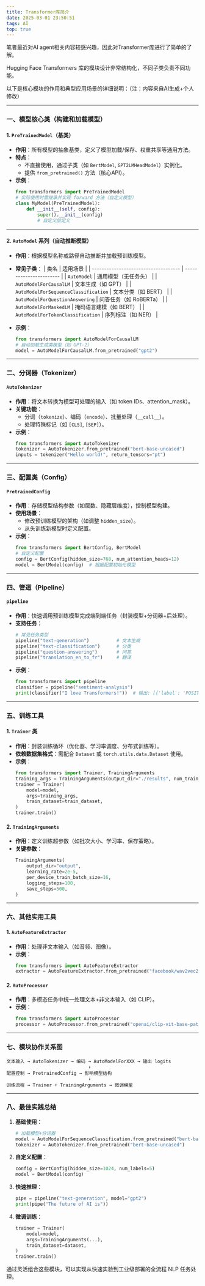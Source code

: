 ```yaml
---
title: Transformer库简介
date: 2025-03-01 23:50:51
tags: AI
top: true
---
```

笔者最近对AI agent相关内容较感兴趣，因此对Transformer库进行了简单的了解。

Hugging Face Transformers 库的模块设计非常结构化，不同子类负责不同功能。

以下是核心模块的作用和典型应用场景的详细说明：（注：内容来自AI生成+个人修改）
<!--more-->
---

### 一、**模型核心类**（构建和加载模型）

#### 1. **`PreTrainedModel`**（基类）
- **作用**：所有模型的抽象基类，定义了模型加载/保存、权重共享等通用方法。
- **特点**：
  - 不直接使用，通过子类（如 `BertModel`, `GPT2LMHeadModel`）实例化。
  - 提供 `from_pretrained()` 方法（核心API）。
- **示例**：
  ```python
  from transformers import PreTrainedModel
  # 实际使用时需继承并实现 forward 方法（自定义模型）
  class MyModel(PreTrainedModel):
      def __init__(self, config):
          super().__init__(config)
          # 自定义层定义
  ```

---

#### 2. **`AutoModel` 系列**（自动推断模型）
- **作用**：根据模型名称或路径自动推断并加载预训练模型。
- **常见子类**：
  | 类名                                 | 适用场景                |
  | ------------------------------------ | ----------------------- |
  | `AutoModel`                          | 通用模型（无任务头）    |
  | `AutoModelForCausalLM`               | 文本生成（如 GPT）      |
  | `AutoModelForSequenceClassification` | 文本分类（如 BERT）     |
  | `AutoModelForQuestionAnswering`      | 问答任务（如 RoBERTa）  |
  | `AutoModelForMaskedLM`               | 掩码语言建模（如 BERT） |
  | `AutoModelForTokenClassification`    | 序列标注（如 NER）      |

- **示例**：
  ```python
  from transformers import AutoModelForCausalLM
  # 自动加载生成类模型（如 GPT-2）
  model = AutoModelForCausalLM.from_pretrained("gpt2")
  ```

---

### 二、**分词器（Tokenizer）**
#### `AutoTokenizer`
- **作用**：将文本转换为模型可处理的输入（如 token IDs、attention_mask）。
- **关键功能**：
  - 分词（`tokenize`）、编码（`encode`）、批量处理（`__call__`）。
  - 处理特殊标记（如 `[CLS]`, `[SEP]`）。
- **示例**：
  ```python
  from transformers import AutoTokenizer
  tokenizer = AutoTokenizer.from_pretrained("bert-base-uncased")
  inputs = tokenizer("Hello world!", return_tensors="pt")
  ```

---

### 三、**配置类（Config）**
#### `PretrainedConfig`
- **作用**：存储模型结构参数（如层数、隐藏层维度），控制模型构建。
- **使用场景**：
  - 修改预训练模型的架构（如调整 `hidden_size`）。
  - 从头训练新模型时定义配置。
- **示例**：
  ```python
  from transformers import BertConfig, BertModel
  # 自定义配置
  config = BertConfig(hidden_size=768, num_attention_heads=12)
  model = BertModel(config)  # 根据配置初始化模型
  ```

---

### 四、**管道（Pipeline）**
#### `pipeline`
- **作用**：快速调用预训练模型完成端到端任务（封装模型+分词器+后处理）。
- **支持任务**：
  ```python
  # 常见任务类型
  pipeline("text-generation")          # 文本生成
  pipeline("text-classification")      # 分类
  pipeline("question-answering")       # 问答
  pipeline("translation_en_to_fr")     # 翻译
  ```
- **示例**：
  ```python
  from transformers import pipeline
  classifier = pipeline("sentiment-analysis")
  print(classifier("I love Transformers!"))  # 输出: [{'label': 'POSITIVE', 'score': 0.9998}]
  ```

---

### 五、**训练工具**
#### 1. **`Trainer` 类**
- **作用**：封装训练循环（优化器、学习率调度、分布式训练等）。
- **依赖数据集格式**：需配合 `Dataset` 或 `torch.utils.data.Dataset` 使用。
- **示例**：
  ```python
  from transformers import Trainer, TrainingArguments
  training_args = TrainingArguments(output_dir="./results", num_train_epochs=3)
  trainer = Trainer(
      model=model,
      args=training_args,
      train_dataset=train_dataset,
  )
  trainer.train()
  ```

#### 2. **`TrainingArguments`**
- **作用**：定义训练超参数（如批次大小、学习率、保存策略）。
- **关键参数**：
  ```python
  TrainingArguments(
      output_dir="output",
      learning_rate=2e-5,
      per_device_train_batch_size=16,
      logging_steps=100,
      save_steps=500,
  )
  ```

---

### 六、**其他实用工具**
#### 1. **`AutoFeatureExtractor`**
- **作用**：处理非文本输入（如音频、图像）。
- **示例**：
  ```python
  from transformers import AutoFeatureExtractor
  extractor = AutoFeatureExtractor.from_pretrained("facebook/wav2vec2-base")
  ```

#### 2. **`AutoProcessor`**
- **作用**：多模态任务中统一处理文本+非文本输入（如 CLIP）。
- **示例**：
  ```python
  from transformers import AutoProcessor
  processor = AutoProcessor.from_pretrained("openai/clip-vit-base-patch32")
  ```

---

### 七、**模块协作关系图**
```
文本输入 → AutoTokenizer → 编码 → AutoModelForXXX → 输出 logits
                              ↓
配置控制 → PretrainedConfig → 影响模型结构
                              ↓
训练流程 → Trainer + TrainingArguments → 微调模型
```

---

### 八、**最佳实践总结**
1. **基础使用**：
   ```python
   # 加载模型+分词器
   model = AutoModelForSequenceClassification.from_pretrained("bert-base-uncased")
   tokenizer = AutoTokenizer.from_pretrained("bert-base-uncased")
   ```
   
2. **自定义配置**：
   ```python
   config = BertConfig(hidden_size=1024, num_labels=5)
   model = BertModel(config)
   ```

3. **快速推理**：
   ```python
   pipe = pipeline("text-generation", model="gpt2")
   print(pipe("The future of AI is"))
   ```

4. **微调训练**：
   ```python
   trainer = Trainer(
       model=model,
       args=TrainingArguments(...),
       train_dataset=dataset,
   )
   trainer.train()
   ```

通过灵活组合这些模块，可以实现从快速实验到工业级部署的全流程 NLP 任务处理。